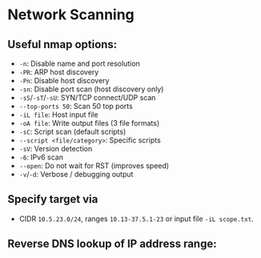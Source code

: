 # Network Scanning

## Useful nmap options:
- `-n`: Disable name and port resolution
- `-PR`: ARP host discovery
- `-Pn`: Disable host discovery
- `-sn`: Disable port scan (host discovery only)
- `-sS`/`-sT`/`-sU`: SYN/TCP connect/UDP scan
- `--top-ports 50`: Scan 50 top ports
- `-iL file`: Host input file
- `-oA file`: Write output files (3 file formats)
- `-sC`: Script scan (default scripts)
- `--script <file/category>`: Specific scripts
- `-sV`: Version detection
- `-6`: IPv6 scan
- `--open`: Do not wait for RST (improves speed)
- `-v`/`-d`: Verbose / debugging output

## Specify target via
- CIDR `10.5.23.0/24`, ranges `10.13-37.5.1-23` or input file `-iL scope.txt`.

## Reverse DNS lookup of IP address range:
